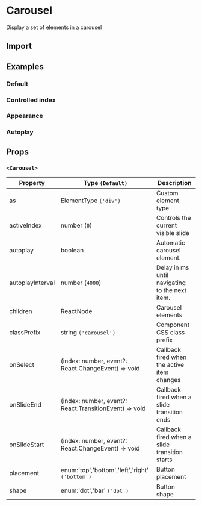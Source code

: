 # Carousel

Display a set of elements in a carousel

## Import

<!--{include:(components/carousel/fragments/import.md)}-->

## Examples

### Default

<!--{include:`basic.md`}-->

### Controlled index

<!--{include:`position.md`}-->

### Appearance

<!--{include:`appearance.md`}-->

### Autoplay

<!--{include:`autoplay.md`}-->

## Props

### `<Carousel>`

| Property         | Type `(Default)`                                       | Description                                    |
| ---------------- | ------------------------------------------------------ | ---------------------------------------------- |
| as               | ElementType `('div')`                                  | Custom element type                            |
| activeIndex      | number (`0`)                                           | Controls the current visible slide                           |
| autoplay         | boolean                                                | Automatic carousel element.                    |
| autoplayInterval | number (`4000`)                                        | Delay in ms until navigating to the next item. |
| children         | ReactNode                                              | Carousel elements                              |
| classPrefix      | string `('carousel')`                                  | Component CSS class prefix                     |
| onSelect         | (index: number, event?: React.ChangeEvent) => void     | Callback fired when the active item changes    |
| onSlideEnd       | (index: number, event?: React.TransitionEvent) => void | Callback fired when a slide transition ends    |
| onSlideStart     | (index: number, event?: React.ChangeEvent) => void     | Callback fired when a slide transition starts  |
| placement        | enum:'top','bottom','left','right' `('bottom')`        | Button placement                               |
| shape            | enum:'dot','bar' `('dot')`                             | Button shape                                   |
